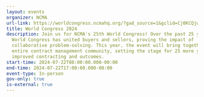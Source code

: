 ```yaml
---
layout: events
organizer: NCMA
url-link: https://worldcongress.ncmahq.org/?gad_source=1&gclid=Cj0KCQjw_qexBhCoARIsAFgBlev0Tps-Q55Fh5op_85ka6-gsTZ4YWwsblCvZ9UvzJhoIXH1VaD2bdEaAldmEALw_wcB
title: World Congress 2024
description: Join us for NCMA's 25th World Congress! Over the past 25 years,
  World Congress has united buyers and sellers, proving the impact of
  collaborative problem-solving. This year, the event will bring together the
  entire contract management community, setting the stage for 25 more years of
  improved contracting and outcomes.
start-time: 2024-07-22T08:00:00.000-00:00
end-time: 2024-07-22T17:00:00.000-00:00
event-type: In-person
gov-only: true
is-external: true
---
```

